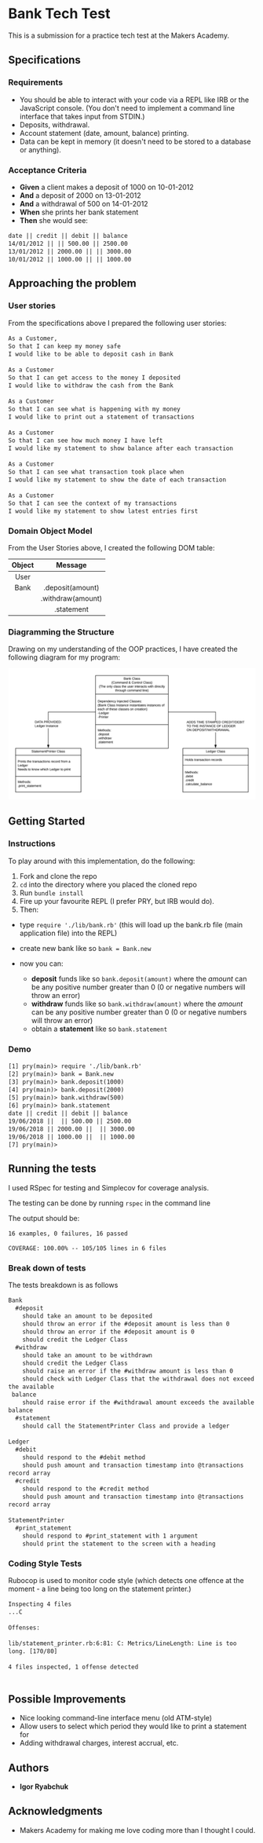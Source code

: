 # Bank Tech Test

This is a submission for a practice tech test at the Makers Academy. 

## Specifications
### Requirements

- You should be able to interact with your code via a REPL like IRB or the JavaScript console. (You don't need to implement a command line interface that takes input from STDIN.)
- Deposits, withdrawal.
- Account statement (date, amount, balance) printing.
- Data can be kept in memory (it doesn't need to be stored to a database or anything).

### Acceptance Criteria

- __Given__ a client makes a deposit of 1000 on 10-01-2012
- __And__ a deposit of 2000 on 13-01-2012
- __And__ a withdrawal of 500 on 14-01-2012
- __When__ she prints her bank statement
- __Then__ she would see:
```
date || credit || debit || balance
14/01/2012 || || 500.00 || 2500.00
13/01/2012 || 2000.00 || || 3000.00
10/01/2012 || 1000.00 || || 1000.00
```

## Approaching the problem

### User stories

From the specifications above I prepared the following user stories:
```
As a Customer,
So that I can keep my money safe
I would like to be able to deposit cash in Bank

As a Customer 
So that I can get access to the money I deposited
I would like to withdraw the cash from the Bank

As a Customer
So that I can see what is happening with my money
I would like to print out a statement of transactions

As a Customer
So that I can see how much money I have left
I would like my statement to show balance after each transaction

As a Customer
So that I can see what transaction took place when
I would like my statement to show the date of each transaction

As a Customer
So that I can see the context of my transactions
I would like my statement to show latest entries first
```

### Domain Object Model

From the User Stories above, I created the following DOM table:

|Object|Message|
|:---:|:---:|
|User| |
|Bank|.deposit(amount)|
| |.withdraw(amount)|
| |.statement

### Diagramming the Structure

Drawing on my understanding of the OOP practices, I have created the following diagram for my program:

![Program Diagram](img/Program_Structure_Diagram.png)


## Getting Started

### Instructions

To play around with this implementation, do the following:

1. Fork and clone the repo
2. `cd` into the directory where you placed the cloned repo
3. Run `bundle install`
4. Fire up your favourite REPL (I prefer PRY, but IRB would do).
5. Then:
- type `require './lib/bank.rb'` (this will load up the bank.rb file (main application file) into the REPL)
- create new bank like so `bank = Bank.new`
- now you can:
 
  - __deposit__ funds like so `bank.deposit(amount)` where the _amount_ can be any positive number greater than 0 (0 or negative numbers will throw an error)
  - __withdraw__ funds like so `bank.withdraw(amount)` where the _amount_ can be any positive number greater than 0 (0 or negative numbers will throw an error)
  - obtain a __statement__ like so `bank.statement`

### Demo
```
[1] pry(main)> require './lib/bank.rb'
[2] pry(main)> bank = Bank.new
[3] pry(main)> bank.deposit(1000)
[4] pry(main)> bank.deposit(2000)
[5] pry(main)> bank.withdraw(500)
[6] pry(main)> bank.statement
date || credit || debit || balance
19/06/2018 ||  || 500.00 || 2500.00
19/06/2018 || 2000.00 ||  || 3000.00
19/06/2018 || 1000.00 ||  || 1000.00
[7] pry(main)>
```

## Running the tests

I used RSpec for testing and Simplecov for coverage analysis. 

The testing can be done by running `rspec` in the command line

The output should be:
```
16 examples, 0 failures, 16 passed
```
```
COVERAGE: 100.00% -- 105/105 lines in 6 files
```

### Break down of tests

The tests breakdown is as follows

```
Bank
  #deposit
    should take an amount to be deposited
    should throw an error if the #deposit amount is less than 0
    should throw an error if the #deposit amount is 0
    should credit the Ledger Class
  #withdraw
    should take an amount to be withdrawn
    should credit the Ledger Class
    should raise an error if the #withdraw amount is less than 0
    should check with Ledger Class that the withdrawal does not exceed the available
 balance
    should raise error if the #withdrawal amount exceeds the available balance
  #statement
    should call the StatementPrinter Class and provide a ledger

Ledger
  #debit
    should respond to the #debit method
    should push amount and transaction timestamp into @transactions record array
  #credit
    should respond to the #credit method
    should push amount and transaction timestamp into @transactions record array

StatementPrinter
  #print_statement
    should respond to #print_statement with 1 argument
    should print the statement to the screen with a heading
```

### Coding Style Tests

Rubocop is used to monitor code style (which detects one offence at the moment - a line being too long on the statement printer.)

```
Inspecting 4 files
...C

Offenses:

lib/statement_printer.rb:6:81: C: Metrics/LineLength: Line is too long. [170/80]

4 files inspected, 1 offense detected


```

## Possible Improvements

 - Nice looking command-line interface menu (old ATM-style)
 - Allow users to select which period they would like to print a statement for
 - Adding withdrawal charges, interest accrual, etc.


## Authors

* **Igor Ryabchuk** 

## Acknowledgments

* Makers Academy for making me love coding more than I thought I could.